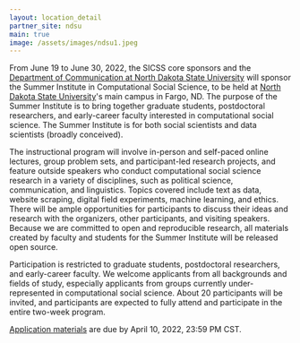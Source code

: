 ```yaml
---
layout: location_detail
partner_site: ndsu
main: true
image: /assets/images/ndsu1.jpeg
---
```


From June 19 to June 30, 2022, the SICSS core sponsors and the [Department of Communication at North Dakota State University](https://www.ndsu.edu/communication/) will sponsor the Summer Institute in Computational Social Science, to be held at [North Dakota State University](https://www.ndsu.edu)'s main campus in Fargo, ND. The purpose of the Summer Institute is to bring together graduate students, postdoctoral researchers, and early-career faculty interested in computational social science. The Summer Institute is for both social scientists and data scientists (broadly conceived).

The instructional program will involve in-person and self-paced online lectures, group problem sets, and participant-led research projects, and feature outside speakers who conduct computational social science research in a variety of disciplines, such as political science, communication, and linguistics. Topics covered include text as data, website scraping, digital field experiments, machine learning, and ethics. There will be ample opportunities for participants to discuss their ideas and research with the organizers, other participants, and visiting speakers. Because we are committed to open and reproducible research, all materials created by faculty and students for the Summer Institute will be released open source.

Participation is restricted to graduate students, postdoctoral researchers, and early-career faculty. We welcome applicants from all backgrounds and fields of study, especially applicants from groups currently under-represented in computational social science. About 20 participants will be invited, and participants are expected to fully attend and participate in the entire two-week program.

[Application materials](https://compsocialscience.github.io/summer-institute/2022/ndsu/apply) are due by April 10, 2022, 23:59 PM CST.

